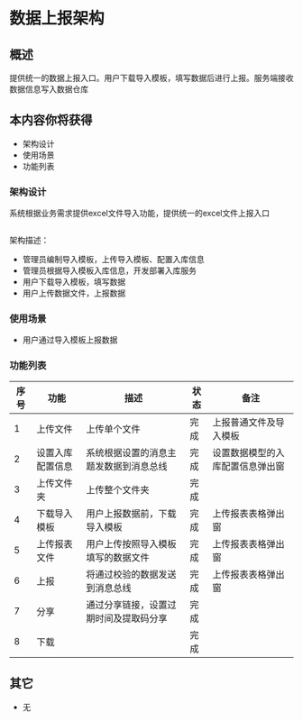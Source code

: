 # 数据上报架构

## 概述

提供统一的数据上报入口。用户下载导入模板，填写数据后进行上报。服务端接收数据信息写入数据仓库

## 本内容你将获得

- 架构设计
- 使用场景
- 功能列表

### 架构设计

系统根据业务需求提供excel文件导入功能，提供统一的excel文件上报入口

<img :src="$withBase('/operation/data_hudi_19.png')"  >

架构描述：

- 管理员编制导入模板，上传导入模板、配置入库信息
- 管理员根据导入模板入库信息，开发部署入库服务
- 用户下载导入模板，填写数据
- 用户上传数据文件，上报数据

### 使用场景

- 用户通过导入模板上报数据

### 功能列表

| 序号 | **功能**         | **描述**                               | **状态** | **备注**                         |
| ---- | ---------------- | -------------------------------------- | -------- | -------------------------------- |
| 1    | 上传文件         | 上传单个文件                           | 完成     | 上报普通文件及导入模板           |
| 2    | 设置入库配置信息 | 系统根据设置的消息主题发数据到消息总线 | 完成     | 设置数据模型的入库配置信息弹出窗 |
| 3    | 上传文件夹       | 上传整个文件夹                         | 完成     |                                  |
| 4    | 下载导入模板     | 用户上报数据前，下载导入模板           | 完成     | 上传报表表格弹出窗               |
| 5    | 上传报表文件     | 用户上传按照导入模板填写的数据文件     | 完成     | 上传报表表格弹出窗               |
| 6    | 上报             | 将通过校验的数据发送到消息总线         | 完成     | 上传报表表格弹出窗               |
| 7    | 分享             | 通过分享链接，设置过期时间及提取码分享 | 完成     |                                  |
| 8    | 下载             |                                        | 完成     |                                  |

## 其它

- 无